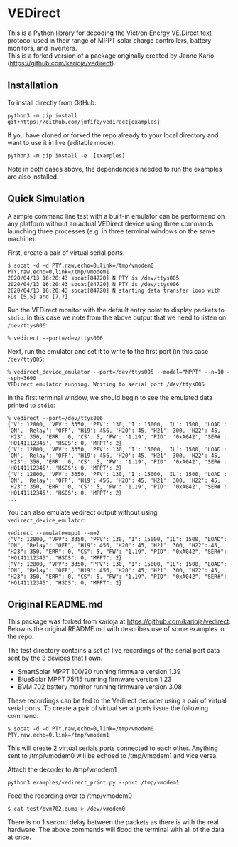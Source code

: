 # VEDirect

This is a Python library for decoding the Victron Energy VE.Direct text protocol used in their range of MPPT solar 
charge controllers, battery monitors, and inverters.  
This is a forked version of a package originally created by Janne Kario (https://github.com/karioja/vedirect).

## Installation

To install directly from GitHub:
```
python3 -m pip install git+https://github.com/jmfife/vedirect[examples]
```

If you have cloned or forked the repo already to your local directory and want to use it in live (editable mode):
```
python3 -m pip install -e .[examples]
```
Note in both cases above, the dependencies needed to run the examples are also installed.

## Quick Simulation

A simple command line test with a built-in emulator can be performend on any platform without
an actual VEDirect device using three commands launching three processes (e.g.
in three terminal windows on the same machine):

First, create a pair of virtual serial ports.
```
$ socat -d -d PTY,raw,echo=0,link=/tmp/vmodem0 PTY,raw,echo=0,link=/tmp/vmodem1
2020/04/13 16:20:43 socat[84720] N PTY is /dev/ttys005
2020/04/13 16:20:43 socat[84720] N PTY is /dev/ttys006
2020/04/13 16:20:43 socat[84720] N starting data transfer loop with FDs [5,5] and [7,7]
```

Run the VEDirect monitor with the default entry point to display packets to `stdio`.  In this case 
we note from the above output that we need to listen on `/dev/ttys006`:

```
% vedirect --port=/dev/ttys006
```

Next, run the emulator and set it to write to the first port (in this case `/dev/tty005`:

```
% vedirect_device_emulator --port=/dev/ttys005 --model="MPPT" --n=10 --sph=3600
VEDirect emulator eunning. Writing to serial port /dev/ttys005
```

In the first terminal window, we should begin to see the emulated data printed to `stdio`:

```
% vedirect --port=/dev/ttys006
{'V': 12800, 'VPV': 3350, 'PPV': 130, 'I': 15000, 'IL': 1500, 'LOAD': 'ON', 'Relay': 'OFF', 'H19': 456, 'H20': 45, 'H21': 300, 'H22': 45, 'H23': 350, 'ERR': 0, 'CS': 5, 'FW': '1.19', 'PID': '0xA042', 'SER#': 'HQ141112345', 'HSDS': 0, 'MPPT': 2}
{'V': 12800, 'VPV': 3350, 'PPV': 130, 'I': 15000, 'IL': 1500, 'LOAD': 'ON', 'Relay': 'OFF', 'H19': 456, 'H20': 45, 'H21': 300, 'H22': 45, 'H23': 350, 'ERR': 0, 'CS': 5, 'FW': '1.19', 'PID': '0xA042', 'SER#': 'HQ141112345', 'HSDS': 0, 'MPPT': 2}
{'V': 12800, 'VPV': 3350, 'PPV': 130, 'I': 15000, 'IL': 1500, 'LOAD': 'ON', 'Relay': 'OFF', 'H19': 456, 'H20': 45, 'H21': 300, 'H22': 45, 'H23': 350, 'ERR': 0, 'CS': 5, 'FW': '1.19', 'PID': '0xA042', 'SER#': 'HQ141112345', 'HSDS': 0, 'MPPT': 2}
...
```

You can also emulate vedirect output without using `vedirect_device_emulator`:
```
vedirect --emulate=mppt --n=2
{"V": 12800, "VPV": 3350, "PPV": 130, "I": 15000, "IL": 1500, "LOAD": "ON", "Relay": "OFF", "H19": 456, "H20": 45, "H21": 300, "H22": 45, "H23": 350, "ERR": 0, "CS": 5, "FW": "1.19", "PID": "0xA042", "SER#": "HQ141112345", "HSDS": 0, "MPPT": 2}
{"V": 12800, "VPV": 3350, "PPV": 130, "I": 15000, "IL": 1500, "LOAD": "ON", "Relay": "OFF", "H19": 456, "H20": 45, "H21": 300, "H22": 45, "H23": 350, "ERR": 0, "CS": 5, "FW": "1.19", "PID": "0xA042", "SER#": "HQ141112345", "HSDS": 0, "MPPT": 2}
```

## Original README.md

This package was forked from karioja at https://github.com/karioja/vedirect.
Below is the original README.md with describes use of some examples in the repo.


The test directory contains a set of live recordings of the serial port data sent by the 3 devices that I own.

* SmartSolar MPPT 100/20 running firmware version 1.39
* BlueSolar MPPT 75/15 running firmware version 1.23
* BVM 702 battery monitor running firmware version 3.08

These recordings can be fed to the Vedirect decoder using a pair of virtual serial ports. To create a pair of virtual serial ports issue the following command:
```
$ socat -d -d PTY,raw,echo=0,link=/tmp/vmodem0 PTY,raw,echo=0,link=/tmp/vmodem1
```
This will create 2 virtual serials ports connected to each other. Anything sent to /tmp/vmodem0 will be echoed to /tmp/vmodem1 and vice versa.

Attach the decoder to /tmp/vmodem1
```
python3 examples/vedirect_print.py --port /tmp/vmodem1
```

Feed the recording over to /tmp/vmodem0
```
$ cat test/bvm702.dump > /dev/vmodem0
```
There is no 1 second delay between the packets as there is with the real hardware. The above commands will flood the terminal with all of the data at once.